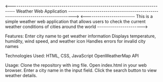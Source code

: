   <--------------------------------------------------------------------------------   Weather Web Application   --------------------------------------------------------------------------------->
         <-------------------------  This is a simple weather web application that allows users to check the current weather conditions of cities around the world  ----------------------->

Features:
      Enter city name to get weather information
      Displays temperature, humidity, wind speed, and weather icon
      Handles errors for invalid city names

Technologies Used:
      HTML, CSS, JavaScript
      OpenWeatherMap API
      
Usage:
      Clone the repository with img file.
      Open index.html in your web browser.
      Enter a city name in the input field.
      Click the search button to view weather details.
